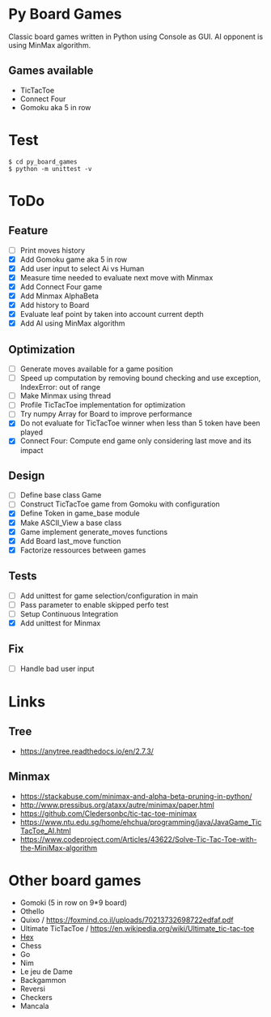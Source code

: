 # Py Board Games

Classic board games written in Python using Console as GUI.
AI opponent is using MinMax algorithm.

## Games available

- TicTacToe
- Connect Four
- Gomoku aka 5 in row

# Test

    $ cd py_board_games
    $ python -m unittest -v
    
# ToDo
## Feature
- [ ] Print moves history
- [x] Add Gomoku game aka 5 in row
- [x] Add user input to select Ai vs Human
- [x] Measure time needed to evaluate next move with Minmax
- [x] Add Connect Four game
- [x] Add Minmax AlphaBeta
- [x] Add history to Board
- [x] Evaluate leaf point by taken into account current depth
- [x] Add AI using MinMax algorithm

## Optimization

- [ ] Generate moves available for a game position
- [ ] Speed up computation by removing bound checking and use exception, IndexError: out of range
- [ ] Make Minmax using thread
- [ ] Profile TicTacToe implementation for optimization
- [ ] Try numpy Array for Board to improve performance
- [x] Do not evaluate for TicTacToe winner when less than 5 token have been played
- [x] Connect Four: Compute end game only considering last move and its impact

## Design
- [ ] Define base class Game
- [ ] Construct TicTacToe game from Gomoku with configuration
- [x] Define Token in game_base module
- [x] Make ASCII_View a base class
- [x] Game implement generate_moves functions
- [x] Add Board last_move function
- [x] Factorize ressources between games

## Tests
- [ ] Add unittest for game selection/configuration in main
- [ ] Pass parameter to enable skipped perfo test
- [ ] Setup Continuous Integration
- [x] Add unittest for Minmax

## Fix
- [ ] Handle bad user input



# Links

## Tree

* https://anytree.readthedocs.io/en/2.7.3/

## Minmax

* https://stackabuse.com/minimax-and-alpha-beta-pruning-in-python/
* http://www.pressibus.org/ataxx/autre/minimax/paper.html
* https://github.com/Cledersonbc/tic-tac-toe-minimax
* https://www.ntu.edu.sg/home/ehchua/programming/java/JavaGame_TicTacToe_AI.html
* https://www.codeproject.com/Articles/43622/Solve-Tic-Tac-Toe-with-the-MiniMax-algorithm

# Other board games

* Gomoki (5 in row on 9*9 board)
* Othello
* Quixo / https://foxmind.co.il/uploads/70213732698722edfaf.pdf
* Ultimate TicTacToe / https://en.wikipedia.org/wiki/Ultimate_tic-tac-toe
* [Hex](https://fr.wikipedia.org/wiki/Hex)
* Chess
* Go
* Nim
* Le jeu de Dame
* Backgammon
* Reversi
* Checkers
* Mancala

